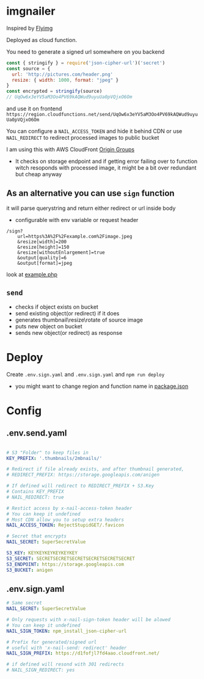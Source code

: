 # imgnailer

Inspired by [Flyimg](https://github.com/flyimg/flyimg)

Deployed as cloud function.

You need to generate a signed url somewhere on you backend

```javascript
const { stringify } = require('json-cipher-url')('secret')
const source = { 
  url: 'http://pictures.com/header.png'
  resize: { width: 1000, format: "jpeg" } 
}
const encrypted = stringify(source)
// UqOw6x3eYV5aM3Oo4PV69kAQWud9uyuUa0pVQjxO6Om
```
and use it on frontend `https://region.cloudfunctions.net/send/UqOw6x3eYV5aM3Oo4PV69kAQWud9uyuUa0pVQjxO6Om`

You can configure a `NAIL_ACCESS_TOKEN` and hide it behind CDN or use `NAIL_REDIRECT` to redirect processed images to public bucket

I am using this with AWS CloudFront [Origin Groups](https://docs.aws.amazon.com/AmazonCloudFront/latest/DeveloperGuide/high_availability_origin_failover.html)

* It checks on storage endpoint and if getting error failing over to function witch resoponds with processed image, it might be a bit over redundant but cheap anyway

## As an alternative you can use `sign` function

it will parse querystring and return either redirect or url inside body
* configurable with env variable or request header

```
/sign?
    url=https%3A%2F%2Fexample.com%2Fimage.jpeg
    &resize[width]=200
    &resize[height]=150
    &resize[withoutEnlargement]=true
    &output[quality]=6
    &output[format]=jpeg
```
look at [example.php](examples/sign.usage.php)


## `send`
- checks if object exists on bucket
- send existing object(or redirect) if it does 
- generates thumbnail\resize\rotate of source image
- puts new object on bucket
- sends new object(or redirect) as response

# Deploy

Create `.env.sign.yaml` and `.env.sign.yaml` and `npm run deploy`

* you might want to change region and function name in [package.json](package.json#L9)

# Config

## .env.send.yaml
```yaml

# S3 "Folder" to keep files in
KEY_PREFIX: '.thumbnails/2mbnails/'

# Redirect if file already exists, and after thumbnail generated, 
# REDIRECT_PREFIX: https://storage.googleapis.com/anigen

# If defined will redirect to REDIRECT_PREFIX + S3.Key
# Contains KEY_PREFIX
# NAIL_REDIRECT: true

# Restict access by x-nail-access-token header
# You can keep it undefined
# Most CDN allow you to setup extra headers
NAIL_ACCESS_TOKEN: RejectStupidGET/.favicon

# Secret that encrypts 
NAIL_SECRET: SuperSecretValue

S3_KEY: KEYKEYKEYKEYKEYKEY
S3_SECRET: SECRETSECRETSECRETSECRETSECRETSECRET
S3_ENDPOINT: https://storage.googleapis.com
S3_BUCKET: anigen
```

## .env.sign.yaml
```yaml
# Same secret
NAIL_SECRET: SuperSecretValue

# Only requests with x-nail-sign-token header will be alowed
# You can keep it undefined
NAIL_SIGN_TOKEN: npm_install_json-cipher-url

# Prefix for generated/signed url 
# useful with 'x-nail-send: redirect' header
NAIL_SIGN_PREFIX: https://d1fofjl7fd4aao.cloudfront.net/

# if defined will resond with 301 redirects
# NAIL_SIGN_REDIRECT: yes
```